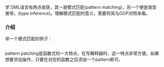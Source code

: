学习ML语言有两点收获，其一是模式匹配\(pattern matching\)，另一个便是类型推导。\(type inference\)。理解模式匹配的意义，需要将其与OOP对照来看。

### 介绍

举一个模式匹配的例子：

```

```

pattern patching是函数式的一大特点，在写解释器时，这一特点非常方便。如果想要添加操作，只要在对应的函数之后添加一个pattern即可。